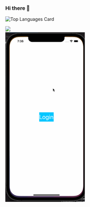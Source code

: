 ### Hi there 👋

<!--
**ZhanpZ/ZhanpZ** is a ✨ _special_ ✨ repository because its `README.md` (this file) appears on your GitHub profile.

Here are some ideas to get you started:

- 🔭 I’m currently working on ...
- 🌱 I’m currently learning ...
- 👯 I’m looking to collaborate on ...
- 🤔 I’m looking for help with ...
- 💬 Ask me about ...
- 📫 How to reach me: ...
- 😄 Pronouns: ...
- ⚡ Fun fact: ...
-->

![Top Languages Card](https://github-readme-stats.vercel.app/api/top-langs/?username=shinokada&layout=compact)

<img src="https://github.com/ZhanpZ/Flix/blob/master/FlixP1.gif" width=250><br> <img src="https://github.com/ZhanpZ/Twitter_API_APP/blob/master/TwitterDemo.gif" width=250><br>
